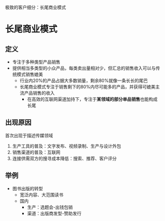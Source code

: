 极致的客户细分：长尾商业模式

# 长尾商业模式

## 定义

- 专注于多种类型产品销售
- 提供相当多类型的小众产品，每类卖出量相对少，但汇总的销售收入可以与传统模式销售媲美
	- 行业内20%的产品占据大多数销量，剩余80%就像一条长长的尾巴
	- 长尾商业模式专注于销售剩下的80%内尽可能多的产品，并获得可媲美主流产品销售的收入
		- 在高效的互联网渠道加持下，专注于**某领域的部分单品销售**也能构成长尾

## 出现原因

首次出现于描述传媒领域

1. 生产工具的普及：文字发布、视频录制、生产与设计外包
2. 销售渠道的普及：互联网
3. 连接供需双方的搜寻成本降低：搜索、推荐、客户评分

## 举例

- 图书出版的转型
	- 宽泛内容、大范围读书
	- 国内
		- 生产：选题会-出钱包销
		- 渠道：出版商发型-赞助发行

